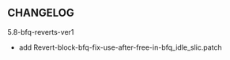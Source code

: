 ## CHANGELOG

5.8-bfq-reverts-ver1

- add Revert-block-bfq-fix-use-after-free-in-bfq_idle_slic.patch
